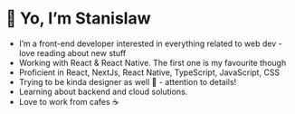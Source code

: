 # 👋 Yo, I’m Stanislaw


- I’m a front-end developer interested in everything related to web dev - love reading about new stuff
- Working with React & React Native. The first one is my favourite though
- Proficient in React, NextJs, React Native, TypeScript, JavaScript, CSS
- Trying to be kinda designer as well 🎨 - attention to details!
- Learning about backend and cloud solutions.
- Love to work from cafes ☕

<!---
Stanislaw09/Stanislaw09 is a ✨ special ✨ repository because its `README.md` (this file) appears on your GitHub profile.
You can click the Preview link to take a look at your changes.
--->
